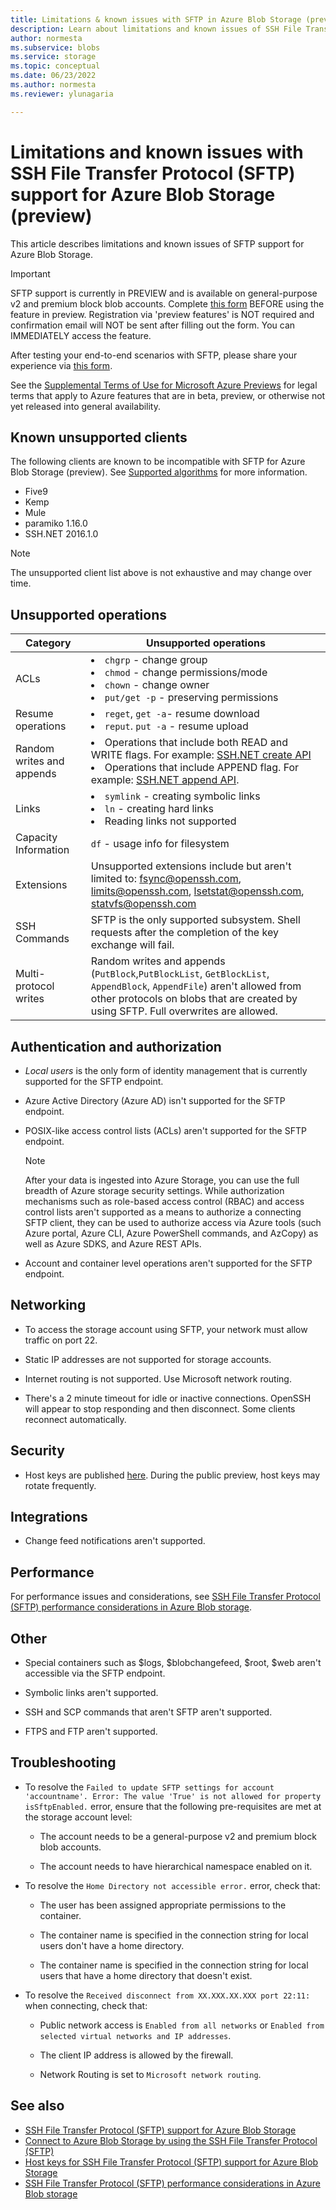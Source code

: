 ```yaml
---
title: Limitations & known issues with SFTP in Azure Blob Storage (preview) | Microsoft Docs
description: Learn about limitations and known issues of SSH File Transfer Protocol (SFTP) support for Azure Blob Storage.
author: normesta
ms.subservice: blobs
ms.service: storage
ms.topic: conceptual
ms.date: 06/23/2022
ms.author: normesta
ms.reviewer: ylunagaria

---
```


# Limitations and known issues with SSH File Transfer Protocol (SFTP) support for Azure Blob Storage (preview)

This article describes limitations and known issues of SFTP support for Azure Blob Storage.

> [!IMPORTANT]
> SFTP support is currently in PREVIEW and is available on general-purpose v2 and premium block blob accounts. Complete [this form](https://forms.office.com/r/gZguN0j65Y) BEFORE using the feature in preview. Registration via 'preview features' is NOT required and confirmation email will NOT be sent after filling out the form. You can IMMEDIATELY access the feature.
>
> After testing your end-to-end scenarios with SFTP, please share your experience via [this form](https://forms.office.com/r/MgjezFV1NR).
> 
> See the [Supplemental Terms of Use for Microsoft Azure Previews](https://azure.microsoft.com/support/legal/preview-supplemental-terms/) for legal terms that apply to Azure features that are in beta, preview, or otherwise not yet released into general availability.

## Known unsupported clients

The following clients are known to be incompatible with SFTP for Azure Blob Storage (preview). See [Supported algorithms](secure-file-transfer-protocol-support.md#supported-algorithms) for more information.

- Five9
- Kemp
- Mule
- paramiko 1.16.0
- SSH.NET 2016.1.0

> [!NOTE]
> The unsupported client list above is not exhaustive and may change over time.

## Unsupported operations

| Category | Unsupported operations |
|---|---|
| ACLs | <li>`chgrp` - change group<li>`chmod` - change permissions/mode<li>`chown` - change owner<li>`put/get -p` - preserving permissions |
| Resume operations |<li>`reget`, `get -a`- resume download<li>`reput`. `put -a` - resume upload |
| Random writes and appends | <li>Operations that include both READ and WRITE flags. For example: [SSH.NET create API](https://github.com/sshnet/SSH.NET/blob/develop/src/Renci.SshNet/SftpClient.cs#:~:text=public%20SftpFileStream-,Create,-(string%20path))<li>Operations that include APPEND flag. For example: [SSH.NET append API](https://github.com/sshnet/SSH.NET/blob/develop/src/Renci.SshNet/SftpClient.cs#:~:text=public%20void-,AppendAllLines,-(string%20path%2C%20IEnumerable%3Cstring%3E%20contents)). |
| Links |<li>`symlink` - creating symbolic links<li>`ln` - creating hard links<li>Reading links not supported |
| Capacity Information | `df` - usage info for filesystem |
| Extensions | Unsupported extensions include but aren't limited to: fsync@openssh.com, limits@openssh.com, lsetstat@openssh.com, statvfs@openssh.com |
| SSH Commands | SFTP is the only supported subsystem. Shell requests after the completion of the key exchange will fail. |
| Multi-protocol writes | Random writes and appends (`PutBlock`,`PutBlockList`, `GetBlockList`, `AppendBlock`, `AppendFile`)  aren't allowed from other protocols on blobs that are created by using SFTP. Full overwrites are allowed.|

## Authentication and authorization

- _Local users_ is the only form of identity management that is currently supported for the SFTP endpoint.

- Azure Active Directory (Azure AD) isn't supported for the SFTP endpoint.

- POSIX-like access control lists (ACLs) aren't supported for the SFTP endpoint.

  > [!NOTE]
  > After your data is ingested into Azure Storage, you can use the full breadth of Azure storage security settings. While authorization mechanisms such as role-based access control (RBAC) and access control lists aren't supported as a means to authorize a connecting SFTP client, they can be used to authorize access via Azure tools (such Azure portal, Azure CLI, Azure PowerShell commands, and AzCopy) as well as Azure SDKS, and Azure REST APIs. 

- Account and container level operations aren't supported for the SFTP endpoint.
 
## Networking

- To access the storage account using SFTP, your network must allow traffic on port 22.
 
- Static IP addresses are not supported for storage accounts.
  
- Internet routing is not supported. Use Microsoft network routing.

- There's a 2 minute timeout for idle or inactive connections. OpenSSH will appear to stop responding and then disconnect. Some clients reconnect automatically.

## Security

- Host keys are published [here](secure-file-transfer-protocol-host-keys.md). During the public preview, host keys may rotate frequently.

## Integrations

- Change feed notifications aren't supported.

## Performance

For performance issues and considerations, see [SSH File Transfer Protocol (SFTP) performance considerations in Azure Blob storage](secure-file-transfer-protocol-performance.md).

## Other

- Special containers such as $logs, $blobchangefeed, $root, $web aren't accessible via the SFTP endpoint. 

- Symbolic links aren't supported.

- SSH and SCP commands that aren't SFTP aren't supported.

- FTPS and FTP aren't supported.

## Troubleshooting

- To resolve the `Failed to update SFTP settings for account 'accountname'. Error: The value 'True' is not allowed for property isSftpEnabled.` error, ensure that the following pre-requisites are met at the storage account level:

  - The account needs to be a general-purpose v2 and premium block blob accounts.
  
  - The account needs to have hierarchical namespace enabled on it.

- To resolve the `Home Directory not accessible error.` error, check that:
  
  - The user has been assigned appropriate permissions to the container.
  
  -	The container name is specified in the connection string for local users don't have a home directory.
  
  -	The container name is specified in the connection string for local users that have a home directory that doesn't exist.

- To resolve the `Received disconnect from XX.XXX.XX.XXX port 22:11:` when connecting, check that:
  
  - Public network access is `Enabled from all networks` or `Enabled from selected virtual networks and IP addresses`.
  
  - The client IP address is allowed by the firewall.
  
  - Network Routing is set to `Microsoft network routing`.

## See also

- [SSH File Transfer Protocol (SFTP) support for Azure Blob Storage](secure-file-transfer-protocol-support.md)
- [Connect to Azure Blob Storage by using the SSH File Transfer Protocol (SFTP)](secure-file-transfer-protocol-support-how-to.md)
- [Host keys for SSH File Transfer Protocol (SFTP) support for Azure Blob Storage](secure-file-transfer-protocol-host-keys.md)
- [SSH File Transfer Protocol (SFTP) performance considerations in Azure Blob storage](secure-file-transfer-protocol-performance.md)
